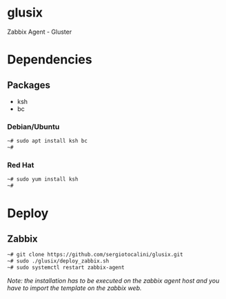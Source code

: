 # glusix
Zabbix Agent - Gluster

# Dependencies
## Packages
* ksh
* bc

### Debian/Ubuntu
```bash
~# sudo apt install ksh bc
~#
```
### Red Hat
```bash
~# sudo yum install ksh
~#
```
# Deploy
## Zabbix
```bash
~# git clone https://github.com/sergiotocalini/glusix.git
~# sudo ./glusix/deploy_zabbix.sh
~# sudo systemctl restart zabbix-agent
```
*Note: the installation has to be executed on the zabbix agent host and you have to import the template on the zabbix web.*
